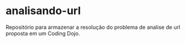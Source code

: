 # analisando-url
Repositório para armazenar a resolução do problema de analise de url proposta em um Coding Dojo.
